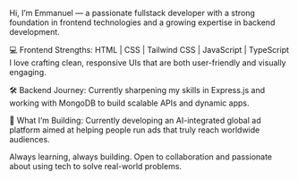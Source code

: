 Hi, I’m Emmanuel — a passionate fullstack developer with a strong foundation in frontend technologies and a growing expertise in backend development.

💻 Frontend Strengths:
HTML | CSS | Tailwind CSS | JavaScript | TypeScript
I love crafting clean, responsive UIs that are both user-friendly and visually engaging.

🛠️ Backend Journey:
Currently sharpening my skills in Express.js and working with MongoDB to build scalable APIs and dynamic apps.

🧠 What I’m Building:
Currently developing an AI-integrated global ad platform aimed at helping people run ads that truly reach worldwide audiences.

Always learning, always building. Open to collaboration and passionate about using tech to solve real-world problems.
<!--
**ExportWEB3/ExportWeb3** is a ✨ _special_ ✨ repository because its `README.md` (this file) appears on your GitHub profile.

Here are some ideas to get you started:

- 🔭 I’m currently working on ...
- 🌱 I’m currently learning ...
- 👯 I’m looking to collaborate on ...
- 🤔 I’m looking for help with ...
- 💬 Ask me about ...
- 📫 How to reach me: ...
- 😄 Pronouns: ...
- ⚡ Fun fact: ...
-->

